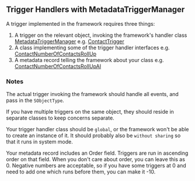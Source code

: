 ## Trigger Handlers with MetadataTriggerManager

A trigger implemented in the framework requires three things:

 1. A trigger on the relevant object, invoking the framework's handler class [MetadataTriggerManager](force-app/main/default/classes/MetadataTriggerManager.cls) e.g. [ContactTrigger](examples/main/default/triggers/ContactTrigger.trigger)    
 1. A class implementing some of the trigger handler interfaces   e.g. [ContactNumberOfContactsRollUp](examples/main/default/classes/ContactNumberOfContactsRollUp.cls)
 1. A metadata record telling the framework about your class e.g. [ContactNumberOfContactsRollUpAI](examples/main/default/customMetadata/Trigger_Handler.ContactNumberOfContactsRollUpAI.md-meta.xml)
 
### Notes

The actual trigger invoking the framework should handle all events, and pass in the `SObjectType`.

If you have multiple triggers on the same object, they should reside in separate classes to keep concerns separate.

Your trigger handler class should be `global`, or the framework won't be able to create an instance of it. It should 
probably also be `without sharing` so that it runs in system mode.

Your metadata record includes an Order field. Triggers are run in ascending order on that field. When you don't care 
about order, you can leave this as 0. Negative numbers are acceptable, so if you have some triggers at 0 and need to add
one which runs before them, you can make it -10.  
